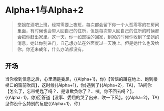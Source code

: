 # Alpha+1与Alpha+2

> 堂姐在酒吧上班，经常需要上夜班，每次都会留下你一个人孤零零的在房间里面，有时候也会带人回自己的住所，但是每次带人回自己的住所的时候都会把你赶出家里。这一天，你一如既往的回家，到家的时候你收到了堂姐的消息，她让你别进门，自己想办法在外面度过一天晚上。但是她什么也没给你。你还未成年，什么办法都没有。

## 开场

当你收到信息之后，心里满是委屈，{{Alpha+1}，你}【苦恼的蹲在地上、跑到楼梯口的窗前吹风】，这时候{{Alpha+1}，你}遇到了{{Alpha+2}，TA}，TA问你【怎么了，忘带钥匙了吗？、是谁欺负你了？、咦，你不回去吗？】，{{Alpha+1}，你}回答道【没事、委屈的哭了出来、吹一下风】。{{Alpha+2}，TA}见你没什么特别的反应{{Alpha+1}，你}